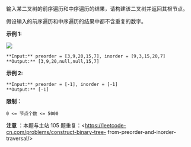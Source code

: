 输入某二叉树的前序遍历和中序遍历的结果，请构建该二叉树并返回其根节点。

假设输入的前序遍历和中序遍历的结果中都不含重复的数字。

**示例 1:**

![](https://assets.leetcode.com/uploads/2021/02/19/tree.jpg)

    
    
    **Input:** preorder = [3,9,20,15,7], inorder = [9,3,15,20,7]
    **Output:** [3,9,20,null,null,15,7]
    

**示例 2:**

    
    
    **Input:** preorder = [-1], inorder = [-1]
    **Output:** [-1]
    

**限制：**

`0 <= 节点个数 <= 5000`

**注意** ：本题与主站 105 题重复：<https://leetcode-cn.com/problems/construct-binary-tree-
from-preorder-and-inorder-traversal/>

